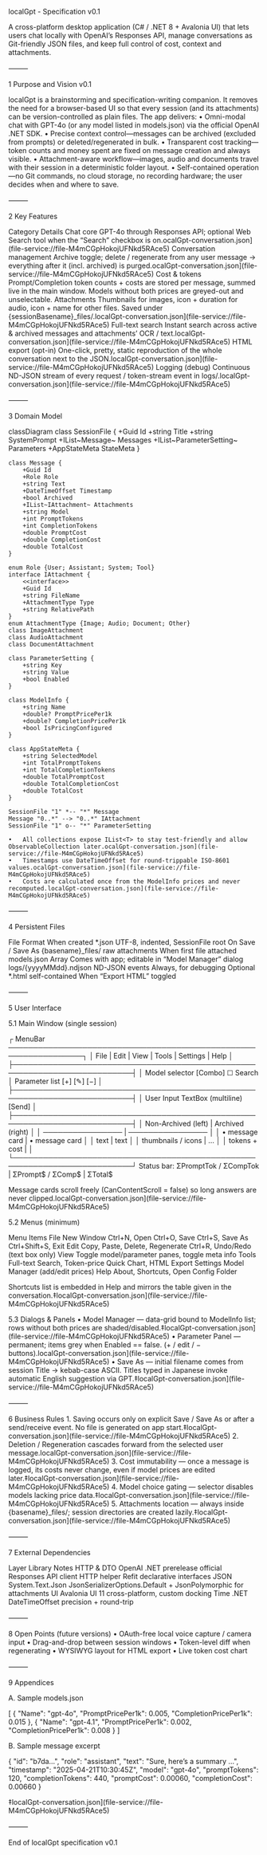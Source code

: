 ﻿localGpt - Specification v0.1

A cross-platform desktop application (C# / .NET 8 + Avalonia UI) that lets users chat locally with OpenAI’s Responses API, manage conversations as Git-friendly JSON files, and keep full control of cost, context and attachments.

⸻

1  Purpose and Vision v0.1

localGpt is a brainstorming and specification-writing companion.
It removes the need for a browser-based UI so that every session (and its attachments) can be version-controlled as plain files. The app delivers:
	•	Omni-modal chat with GPT-4o (or any model listed in models.json) via the official OpenAI .NET SDK.
	•	Precise context control—messages can be archived (excluded from prompts) or deleted/regenerated in bulk.
	•	Transparent cost tracking—token counts and money spent are fixed on message creation and always visible.
	•	Attachment-aware workflow—images, audio and documents travel with their session in a deterministic folder layout.
	•	Self-contained operation—no Git commands, no cloud storage, no recording hardware; the user decides when and where to save.

⸻

2  Key Features

Category	Details
Chat core	GPT-4o through Responses API; optional Web Search tool when the “Search” checkbox is on.ocalGpt-conversation.json](file-service://file-M4mCGpHokojUFNkd5RAce5)
Conversation management	Archive toggle; delete / regenerate from any user message → everything after it (incl. archived) is purged.ocalGpt-conversation.json](file-service://file-M4mCGpHokojUFNkd5RAce5)
Cost & tokens	Prompt/Completion token counts + costs are stored per message, summed live in the main window. Models without both prices are greyed-out and unselectable.
Attachments	Thumbnails for images, icon + duration for audio, icon + name for other files. Saved under {sessionBasename}_files/.localGpt-conversation.json](file-service://file-M4mCGpHokojUFNkd5RAce5)
Full-text search	Instant search across active & archived messages and attachments’ OCR / text.localGpt-conversation.json](file-service://file-M4mCGpHokojUFNkd5RAce5)
HTML export (opt-in)	One-click, pretty, static reproduction of the whole conversation next to the JSON.localGpt-conversation.json](file-service://file-M4mCGpHokojUFNkd5RAce5)
Logging (debug)	Continuous ND-JSON stream of every request / token-stream event in logs/.localGpt-conversation.json](file-service://file-M4mCGpHokojUFNkd5RAce5)



⸻

3  Domain Model

classDiagram
    class SessionFile {
        +Guid Id
        +string Title
        +string SystemPrompt
        +IList~Message~ Messages
        +IList~ParameterSetting~ Parameters
        +AppStateMeta StateMeta
    }

    class Message {
        +Guid Id
        +Role Role
        +string Text
        +DateTimeOffset Timestamp
        +bool Archived
        +IList~IAttachment~ Attachments
        +string Model
        +int PromptTokens
        +int CompletionTokens
        +double PromptCost
        +double CompletionCost
        +double TotalCost
    }

    enum Role {User; Assistant; System; Tool}
    interface IAttachment {
        <<interface>>
        +Guid Id
        +string FileName
        +AttachmentType Type
        +string RelativePath
    }
    enum AttachmentType {Image; Audio; Document; Other}
    class ImageAttachment
    class AudioAttachment
    class DocumentAttachment

    class ParameterSetting {
        +string Key
        +string Value
        +bool Enabled
    }

    class ModelInfo {
        +string Name
        +double? PromptPricePer1k
        +double? CompletionPricePer1k
        +bool IsPricingConfigured
    }

    class AppStateMeta {
        +string SelectedModel
        +int TotalPromptTokens
        +int TotalCompletionTokens
        +double TotalPromptCost
        +double TotalCompletionCost
        +double TotalCost
    }

    SessionFile "1" *-- "*" Message
    Message "0..*" --> "0..*" IAttachment
    SessionFile "1" o-- "*" ParameterSetting

	•	All collections expose IList<T> to stay test-friendly and allow ObservableCollection later.ocalGpt-conversation.json](file-service://file-M4mCGpHokojUFNkd5RAce5)
	•	Timestamps use DateTimeOffset for round-trippable ISO-8601 values.ocalGpt-conversation.json](file-service://file-M4mCGpHokojUFNkd5RAce5)
	•	Costs are calculated once from the ModelInfo prices and never recomputed.localGpt-conversation.json](file-service://file-M4mCGpHokojUFNkd5RAce5)

⸻

4  Persistent Files

File	Format	When created
*.json	UTF-8, indented, SessionFile root	On Save / Save As
{basename}_files/	raw attachments	When first file attached
models.json	Array<ModelInfo>	Comes with app; editable in “Model Manager” dialog
logs/{yyyyMMdd}.ndjson	ND-JSON events	Always, for debugging
Optional *.html	self-contained	When “Export HTML” toggled



⸻

5  User Interface

5.1 Main Window (single session)

┌ MenuBar ─────────────────────────────────────────────────────────────────┐
│ File | Edit | View | Tools | Settings | Help                            │
├──────────────────────────────────────────────────────────────────────────┤
│ Model selector [Combo]   ☐ Search   │  Parameter list [+] [✎] [−]       │
├──────────────────────────────────────────────────────────────────────────┤
│                     User Input TextBox (multiline)  [Send]              │
├──────────────────────────────────────────────────────────────────────────┤
│ Non-Archived (left)           | Archived (right)                        │
│  ────────────────             | ────────────────                        │
│  • message card               |  • message card                         │
│    text                       |    text                                 │
│    thumbnails / icons         |    …                                    │
│    tokens + cost              |                                          │
└──────────────────────────────────────────────────────────────────────────┘
Status bar: ΣPromptTok / ΣCompTok | ΣPrompt$ / ΣComp$ | ΣTotal$

Message cards scroll freely (CanContentScroll = false) so long answers are never clipped.localGpt-conversation.json](file-service://file-M4mCGpHokojUFNkd5RAce5)

5.2 Menus (minimum)

Menu	Items
File	New Window Ctrl+N, Open Ctrl+O, Save Ctrl+S, Save As Ctrl+Shift+S, Exit
Edit	Copy, Paste, Delete, Regenerate Ctrl+R, Undo/Redo (text box only)
View	Toggle model/parameter panes, toggle meta info
Tools	Full-text Search, Token-price Quick Chart, HTML Export
Settings	Model Manager (add/edit prices)
Help	About, Shortcuts, Open Config Folder

Shortcuts list is embedded in Help and mirrors the table given in the conversation.‡localGpt-conversation.json](file-service://file-M4mCGpHokojUFNkd5RAce5)

5.3 Dialogs & Panels
	•	Model Manager — data-grid bound to ModelInfo list; rows without both prices are shaded/disabled.‡localGpt-conversation.json](file-service://file-M4mCGpHokojUFNkd5RAce5)
	•	Parameter Panel — permanent; items grey when Enabled == false. (+ / edit / − buttons).localGpt-conversation.json](file-service://file-M4mCGpHokojUFNkd5RAce5)
	•	Save As — initial filename comes from session Title → kebab-case ASCII. Titles typed in Japanese invoke automatic English suggestion via GPT.‡localGpt-conversation.json](file-service://file-M4mCGpHokojUFNkd5RAce5)

⸻

6  Business Rules
	1.	Saving occurs only on explicit Save / Save As or after a send/receive event. No file is generated on app start.‡localGpt-conversation.json](file-service://file-M4mCGpHokojUFNkd5RAce5)
	2.	Deletion / Regeneration cascades forward from the selected user message.localGpt-conversation.json](file-service://file-M4mCGpHokojUFNkd5RAce5)
	3.	Cost immutability — once a message is logged, its costs never change, even if model prices are edited later.‡localGpt-conversation.json](file-service://file-M4mCGpHokojUFNkd5RAce5)
	4.	Model choice gating — selector disables models lacking price data.‡localGpt-conversation.json](file-service://file-M4mCGpHokojUFNkd5RAce5)
	5.	Attachments location — always inside {basename}_files/; session directories are created lazily.‡localGpt-conversation.json](file-service://file-M4mCGpHokojUFNkd5RAce5)

⸻

7  External Dependencies

Layer	Library	Notes
HTTP & DTO	OpenAI .NET prerelease	official Responses API client
HTTP helper	Refit	declarative interfaces
JSON	System.Text.Json	JsonSerializerOptions.Default + JsonPolymorphic for attachments
UI	Avalonia UI 11	cross-platform, custom docking
Time	.NET DateTimeOffset	precision + round-trip



⸻

8  Open Points (future versions)
	•	OAuth-free local voice capture / camera input
	•	Drag-and-drop between session windows
	•	Token-level diff when regenerating
	•	WYSIWYG layout for HTML export
	•	Live token cost chart

⸻

9  Appendices

A. Sample models.json

[
  { "Name": "gpt-4o",  "PromptPricePer1k": 0.005, "CompletionPricePer1k": 0.015 },
  { "Name": "gpt-4.1", "PromptPricePer1k": 0.002, "CompletionPricePer1k": 0.008 }
]

B. Sample message excerpt

{
  "id": "b7da…",
  "role": "assistant",
  "text": "Sure, here’s a summary …",
  "timestamp": "2025-04-21T10:30:45Z",
  "model": "gpt-4o",
  "promptTokens": 120,
  "completionTokens": 440,
  "promptCost": 0.00060,
  "completionCost": 0.00660
}

‡localGpt-conversation.json](file-service://file-M4mCGpHokojUFNkd5RAce5)

⸻

End of localGpt specification v0.1